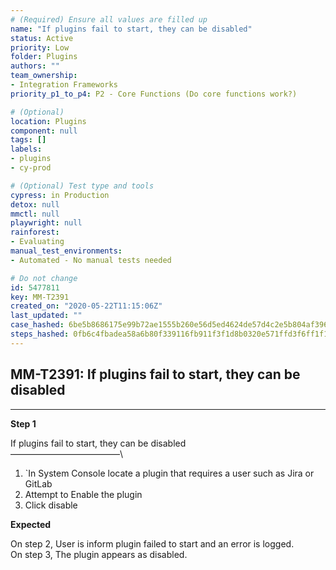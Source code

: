 ```yaml
---
# (Required) Ensure all values are filled up
name: "If plugins fail to start, they can be disabled"
status: Active
priority: Low
folder: Plugins
authors: ""
team_ownership: 
- Integration Frameworks
priority_p1_to_p4: P2 - Core Functions (Do core functions work?)

# (Optional)
location: Plugins
component: null
tags: []
labels: 
- plugins
- cy-prod

# (Optional) Test type and tools
cypress: in Production
detox: null
mmctl: null
playwright: null
rainforest: 
- Evaluating
manual_test_environments: 
- Automated - No manual tests needed

# Do not change
id: 5477811
key: MM-T2391
created_on: "2020-05-22T11:15:06Z"
last_updated: ""
case_hashed: 6be5b8686175e99b72ae1555b260e56d5ed4624de57d4c2e5b804af396daecb07dd3a20ebe737ceb2e5b531ff080b472
steps_hashed: 0fb6c4fbadea58a6b80f339116fb911f3f1d8b0320e571ffd3f6ff1f152b5ca7e317240efe71695b575721aa85cebb81
---
```


<!-- (Auto-generated) Based on frontmatter's "key" and "name" -->

## MM-T2391: If plugins fail to start, they can be disabled

---

**Step 1**

If plugins fail to start, they can be disabled\
–––––––––––––––––––––––––\\

1. \`In System Console locate a plugin that requires a user such as Jira or GitLab
2. Attempt to Enable the plugin
3. Click disable

**Expected**

On step 2, User is inform plugin failed to start and an error is logged.\
On step 3, The plugin appears as disabled.
